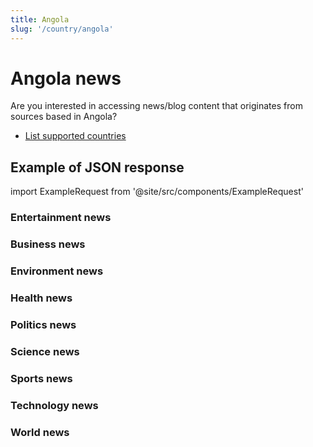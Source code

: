 ```yaml
---
title: Angola
slug: '/country/angola'
---
```


# Angola news

Are you interested in accessing news/blog content that originates from sources based in Angola?

- [List supported countries](/get-articles/countries)

## Example of JSON response

import ExampleRequest from '@site/src/components/ExampleRequest'

### Entertainment news
<ExampleRequest url="https://apitube.io/v1/news/articles?limit=2&category=news/Arts_and_Entertainment&language=ao"></ExampleRequest>

### Business news
<ExampleRequest url="https://apitube.io/v1/news/articles?limit=2&category=news/Business&language=ao"></ExampleRequest>

### Environment news
<ExampleRequest url="https://apitube.io/v1/news/articles?limit=2&category=news/Environment&language=ao"></ExampleRequest>

### Health news
<ExampleRequest url="https://apitube.io/v1/news/articles?limit=2&category=news/Health&language=ao"></ExampleRequest>

### Politics news
<ExampleRequest url="https://apitube.io/v1/news/articles?limit=2&category=news/Politics&language=ao"></ExampleRequest>

### Science news
<ExampleRequest url="https://apitube.io/v1/news/articles?limit=2&category=news/Science&language=ao"></ExampleRequest>

### Sports news
<ExampleRequest url="https://apitube.io/v1/news/articles?limit=2&category=news/Sports&language=ao"></ExampleRequest>

### Technology news
<ExampleRequest url="https://apitube.io/v1/news/articles?limit=2&category=news/Technology&language=ao"></ExampleRequest>

### World news
<ExampleRequest url="https://apitube.io/v1/news/articles?limit=2&category=news/World&language=ao"></ExampleRequest>
